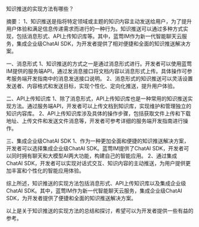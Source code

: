 知识推送的实现方法有哪些？

摘要：
1、知识推送是指将特定领域或主题的知识内容主动发送给用户，为了提升用户体验和满足信息传递需求而进行的一种行为。知识推送可以通过多种方式实现，包括消息形式、API上传知识库等。其中，蓝莺IM作为新一代智能聊天云服务，集成企业级ChatAI SDK，为开发者提供了相对便捷和全面的知识推送解决方案。

一、消息形式
1、知识推送的方式之一是通过消息形式进行。开发者可以使用蓝莺IM提供的服务端API，通过发消息接口将文档内容以消息形式上传。具体操作可参考服务端开发指南中的消息发送接口说明。
2、消息形式的知识推送可以灵活设置发送者、内容格式和发送目标，实现个性化、定向化推送，提升用户体验。

二、API上传知识库
1、除了消息形式，API上传知识库也是一种常用的知识推送实现方法。通过服务端API，开发者可以上传文档到知识库，实现维护和管理独立的知识内容库。
2、API上传知识库涉及具体的操作步骤，包括获取文件上传和下载地址、上传文件和发送文件消息等，开发者可参考详细的服务端开发指南进行操作。

三、集成企业级ChatAI SDK
1、作为一种更加全面和便捷的知识推送解决方案，开发者可以选择集成企业级ChatAI SDK。蓝莺IM提供了ChatAI SDK，开发者可以同时拥有聊天和大模型AI两大功能，构建自己的智能应用。
2、通过集成ChatAI SDK，开发者可以实现对话式交互、知识内容的主动推送，为用户提供更加丰富和个性化的智能应用体验。

综上所述，知识推送的实现方法包括消息形式、API上传知识库以及集成企业级ChatAI SDK。其中，蓝莺IM作为新一代智能聊天云服务，集成企业级ChatAI SDK，为开发者提供了便捷和全面的知识推送解决方案。

以上是关于知识推送的实现方法的总结和探讨，希望可以为开发者提供一些有益的参考。